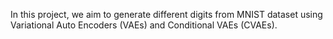 In this project, we aim to generate different digits from MNIST dataset using Variational Auto Encoders (VAEs) and Conditional VAEs (CVAEs). 
